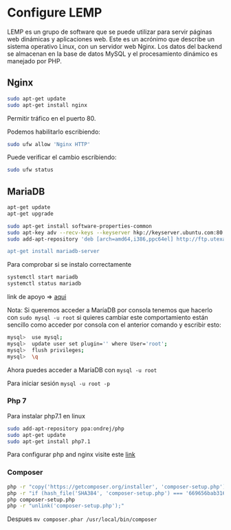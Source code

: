 # Configure LEMP

LEMP es un grupo de software que se puede utilizar para servir páginas web dinámicas y aplicaciones web. Este es un acrónimo 
que describe un sistema operativo Linux, con un servidor web Nginx.
Los datos del backend se almacenan en la base de datos MySQL y el procesamiento dinámico es manejado por PHP.

## Nginx
```sh
sudo apt-get update
sudo apt-get install nginx
```
Permitir tráfico en el puerto 80.

Podemos habilitarlo escribiendo:

```sh
sudo ufw allow 'Nginx HTTP' 
```

Puede verificar el cambio escribiendo:

```sh
sudo ufw status 
```
## MariaDB

```sh
apt-get update
apt-get upgrade  

sudo apt-get install software-properties-common
sudo apt-key adv --recv-keys --keyserver hkp://keyserver.ubuntu.com:80 0xF1656F24C74CD1D8
sudo add-apt-repository 'deb [arch=amd64,i386,ppc64el] http://ftp.utexas.edu/mariadb/repo/10.1/ubuntu xenial main

apt-get install mariadb-server

```
Para comprobar si se instalo correctamente

```sh
systemctl start mariadb
systemctl status mariadb

```

link de apoyo => [aqui](https://www.digitalocean.com/community/tutorials/how-to-reset-your-mysql-or-mariadb-root-password)

Nota: Si queremos acceder a MaríaDB por consola tenemos que hacerlo con `sudo mysql -u root` si quieres cambiar este comportamiento están sencillo como acceder por consola con el anterior comando y escribir esto:
```sh
mysql>  use mysql; 
mysql>  update user set plugin='' where User='root'; 
mysql>  flush privileges; 
mysql>  \q 
```
Ahora puedes acceder a MaríaDB con `mysql -u root`

Para iniciar sesión `mysql -u root -p`

### Php 7

Para instalar php7.1 en linux

```sh
sudo add-apt-repository ppa:ondrej/php
sudo apt-get update 
sudo apt-get install php7.1 

```
Para configurar php and nginx visite este [link](https://www.digitalocean.com/community/tutorials/como-instalar-linux-nginx-mysql-php-lemp-stack-in-ubuntu-16-04-es)
### Composer

```sh
php -r "copy('https://getcomposer.org/installer', 'composer-setup.php');"
php -r "if (hash_file('SHA384', 'composer-setup.php') === '669656bab3166a7aff8a7506b8cb2d1c292f042046c5a994c43155c0be6190fa0355160742ab2e1c88d40d5be660b410') { echo 'Installer verified'; } else { echo 'Installer corrupt'; unlink('composer-setup.php'); } echo PHP_EOL;"
php composer-setup.php
php -r "unlink('composer-setup.php');"
```
Despues `mv composer.phar /usr/local/bin/composer`

